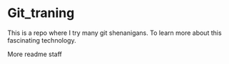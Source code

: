 # Git_traning

This is a repo where I try many git shenanigans. 
To learn more about this fascinating technology.

More readme staff
